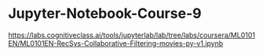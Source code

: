 # Jupyter-Notebook-Course-9
https://labs.cognitiveclass.ai/tools/jupyterlab/lab/tree/labs/coursera/ML0101EN/ML0101EN-RecSys-Collaborative-Filtering-movies-py-v1.ipynb
